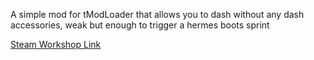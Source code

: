 A simple mod for tModLoader that allows you to dash without any dash accessories, weak but enough to trigger a hermes boots sprint

[Steam Workshop Link](https://steamcommunity.com/sharedfiles/filedetails/?id=3061575964)